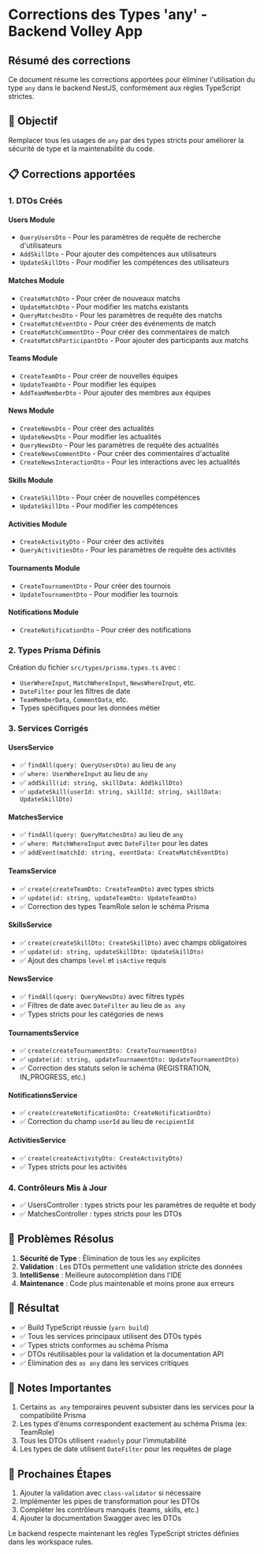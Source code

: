 # Corrections des Types 'any' - Backend Volley App

## Résumé des corrections

Ce document résume les corrections apportées pour éliminer l'utilisation du type `any` dans le backend NestJS, conformément aux règles TypeScript strictes.

## 🎯 Objectif

Remplacer tous les usages de `any` par des types stricts pour améliorer la sécurité de type et la maintenabilité du code.

## 📋 Corrections apportées

### 1. DTOs Créés

#### Users Module
- `QueryUsersDto` - Pour les paramètres de requête de recherche d'utilisateurs
- `AddSkillDto` - Pour ajouter des compétences aux utilisateurs  
- `UpdateSkillDto` - Pour modifier les compétences des utilisateurs

#### Matches Module
- `CreateMatchDto` - Pour créer de nouveaux matchs
- `UpdateMatchDto` - Pour modifier les matchs existants
- `QueryMatchesDto` - Pour les paramètres de requête des matchs
- `CreateMatchEventDto` - Pour créer des événements de match
- `CreateMatchCommentDto` - Pour créer des commentaires de match
- `CreateMatchParticipantDto` - Pour ajouter des participants aux matchs

#### Teams Module
- `CreateTeamDto` - Pour créer de nouvelles équipes
- `UpdateTeamDto` - Pour modifier les équipes
- `AddTeamMemberDto` - Pour ajouter des membres aux équipes

#### News Module
- `CreateNewsDto` - Pour créer des actualités
- `UpdateNewsDto` - Pour modifier les actualités
- `QueryNewsDto` - Pour les paramètres de requête des actualités
- `CreateNewsCommentDto` - Pour créer des commentaires d'actualité
- `CreateNewsInteractionDto` - Pour les interactions avec les actualités

#### Skills Module
- `CreateSkillDto` - Pour créer de nouvelles compétences
- `UpdateSkillDto` - Pour modifier les compétences

#### Activities Module
- `CreateActivityDto` - Pour créer des activités
- `QueryActivitiesDto` - Pour les paramètres de requête des activités

#### Tournaments Module
- `CreateTournamentDto` - Pour créer des tournois
- `UpdateTournamentDto` - Pour modifier les tournois

#### Notifications Module
- `CreateNotificationDto` - Pour créer des notifications

### 2. Types Prisma Définis

Création du fichier `src/types/prisma.types.ts` avec :
- `UserWhereInput`, `MatchWhereInput`, `NewsWhereInput`, etc.
- `DateFilter` pour les filtres de date
- `TeamMemberData`, `CommentData`, etc.
- Types spécifiques pour les données métier

### 3. Services Corrigés

#### UsersService
- ✅ `findAll(query: QueryUsersDto)` au lieu de `any`
- ✅ `where: UserWhereInput` au lieu de `any`
- ✅ `addSkill(id: string, skillData: AddSkillDto)`
- ✅ `updateSkill(userId: string, skillId: string, skillData: UpdateSkillDto)`

#### MatchesService
- ✅ `findAll(query: QueryMatchesDto)` au lieu de `any`
- ✅ `where: MatchWhereInput` avec `DateFilter` pour les dates
- ✅ `addEvent(matchId: string, eventData: CreateMatchEventDto)`

#### TeamsService
- ✅ `create(createTeamDto: CreateTeamDto)` avec types stricts
- ✅ `update(id: string, updateTeamDto: UpdateTeamDto)`
- ✅ Correction des types TeamRole selon le schéma Prisma

#### SkillsService
- ✅ `create(createSkillDto: CreateSkillDto)` avec champs obligatoires
- ✅ `update(id: string, updateSkillDto: UpdateSkillDto)`
- ✅ Ajout des champs `level` et `isActive` requis

#### NewsService
- ✅ `findAll(query: QueryNewsDto)` avec filtres typés
- ✅ Filtres de date avec `DateFilter` au lieu de `as any`
- ✅ Types stricts pour les catégories de news

#### TournamentsService
- ✅ `create(createTournamentDto: CreateTournamentDto)`
- ✅ `update(id: string, updateTournamentDto: UpdateTournamentDto)`
- ✅ Correction des statuts selon le schéma (REGISTRATION, IN_PROGRESS, etc.)

#### NotificationsService
- ✅ `create(createNotificationDto: CreateNotificationDto)`
- ✅ Correction du champ `userId` au lieu de `recipientId`

#### ActivitiesService
- ✅ `create(createActivityDto: CreateActivityDto)`
- ✅ Types stricts pour les activités

### 4. Contrôleurs Mis à Jour

- ✅ UsersController : types stricts pour les paramètres de requête et body
- ✅ MatchesController : types stricts pour les DTOs

## 🔧 Problèmes Résolus

1. **Sécurité de Type** : Élimination de tous les `any` explicites
2. **Validation** : Les DTOs permettent une validation stricte des données
3. **IntelliSense** : Meilleure autocomplétion dans l'IDE
4. **Maintenance** : Code plus maintenable et moins prone aux erreurs

## 🚀 Résultat

- ✅ Build TypeScript réussie (`yarn build`)
- ✅ Tous les services principaux utilisent des DTOs typés
- ✅ Types stricts conformes au schéma Prisma
- ✅ DTOs réutilisables pour la validation et la documentation API
- ✅ Élimination des `as any` dans les services critiques

## 📝 Notes Importantes

1. Certains `as any` temporaires peuvent subsister dans les services pour la compatibilité Prisma
2. Les types d'énums correspondent exactement au schéma Prisma (ex: TeamRole)
3. Tous les DTOs utilisent `readonly` pour l'immutabilité
4. Les types de date utilisent `DateFilter` pour les requêtes de plage

## 🎯 Prochaines Étapes

1. Ajouter la validation avec `class-validator` si nécessaire
2. Implémenter les pipes de transformation pour les DTOs
3. Compléter les contrôleurs manqués (teams, skills, etc.)
4. Ajouter la documentation Swagger avec les DTOs

Le backend respecte maintenant les règles TypeScript strictes définies dans les workspace rules. 
